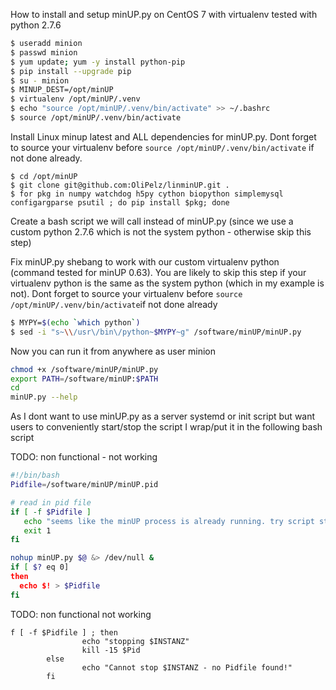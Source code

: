 How to install and setup minUP.py on CentOS 7 with virtualenv
tested with python 2.7.6

```bash
$ useradd minion
$ passwd minion
$ yum update; yum -y install python-pip
$ pip install --upgrade pip
$ su - minion
$ MINUP_DEST=/opt/minUP
$ virtualenv /opt/minUP/.venv
$ echo "source /opt/minUP/.venv/bin/activate" >> ~/.bashrc
$ source /opt/minUP/.venv/bin/activate
```
Install Linux minup latest and ALL dependencies for minUP.py. Dont forget to source your virtualenv before ```source /opt/minUP/.venv/bin/activate``` if not done already.

```
$ cd /opt/minUP
$ git clone git@github.com:OliPelz/linminUP.git .
$ for pkg in numpy watchdog h5py cython biopython simplemysql configargparse psutil ; do pip install $pkg; done 
```

Create a bash script we will call instead of minUP.py (since we use a custom python 2.7.6 which is not the system python - otherwise skip this step)

Fix minUP.py shebang to work with our custom virtualenv python (command tested for minUP 0.63).
You are likely to skip this step if your virtualenv python is the same as the system python (which in my example is not). Dont forget to source your virtualenv before ```source /opt/minUP/.venv/bin/activate```if not done already
```bash
$ MYPY=$(echo `which python`)
$ sed -i "s~\\/usr\/bin\/python~$MYPY~g" /software/minUP/minUP.py 
```

Now you can run it from anywhere as user minion
```bash
chmod +x /software/minUP/minUP.py
export PATH=/software/minUP:$PATH
cd 
minUP.py --help
```


As I dont want to use minUP.py as a server systemd or init script but want users to conveniently start/stop the script I wrap/put it in the following bash script

TODO: non functional - not working
```bash
#!/bin/bash
Pidfile=/software/minUP/minUP.pid

# read in pid file
if [ -f $Pidfile ]
   echo "seems like the minUP process is already running. try script stop_minUP.sh"
   exit 1
fi

nohup minUP.py $@ &> /dev/null &
if [ $? eq 0]
then
  echo $! > $Pidfile
fi
```
TODO: non functional not working
```
f [ -f $Pidfile ] ; then
				echo "stopping $INSTANZ"
				kill -15 $Pid
		else
				echo "Cannot stop $INSTANZ - no Pidfile found!"
		fi
```
